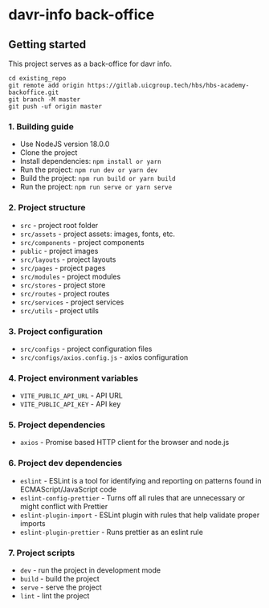# davr-info back-office



## Getting started
This project serves as a back-office for davr info. 



```
cd existing_repo
git remote add origin https://gitlab.uicgroup.tech/hbs/hbs-academy-backoffice.git
git branch -M master
git push -uf origin master
```

### 1. Building guide
- Use NodeJS version 18.0.0
- Clone the project
- Install dependencies: `npm install or yarn`
- Run the project: `npm run dev or yarn dev`
- Build the project: `npm run build or yarn build`
- Run the project: `npm run serve or yarn serve`

### 2. Project structure
- `src` - project root folder
- `src/assets` - project assets: images, fonts, etc.
- `src/components` - project components
- `public` - project images
- `src/layouts` - project layouts
- `src/pages` - project pages
- `src/modules` - project modules
- `src/stores` - project store
- `src/routes` - project routes
- `src/services` - project services
- `src/utils` - project utils

### 3. Project configuration
- `src/configs` - project configuration files
- `src/configs/axios.config.js` - axios configuration

### 4. Project environment variables
- `VITE_PUBLIC_API_URL` - API URL
- `VITE_PUBLIC_API_KEY` - API key

### 5. Project dependencies
- `axios` - Promise based HTTP client for the browser and node.js


### 6. Project dev dependencies
- `eslint` - ESLint is a tool for identifying and reporting on patterns found in ECMAScript/JavaScript code
- `eslint-config-prettier` - Turns off all rules that are unnecessary or might conflict with Prettier
- `eslint-plugin-import` - ESLint plugin with rules that help validate proper imports
- `eslint-plugin-prettier` - Runs prettier as an eslint rule

### 7. Project scripts
- `dev` - run the project in development mode
- `build` - build the project
- `serve` - serve the project
- `lint` - lint the project